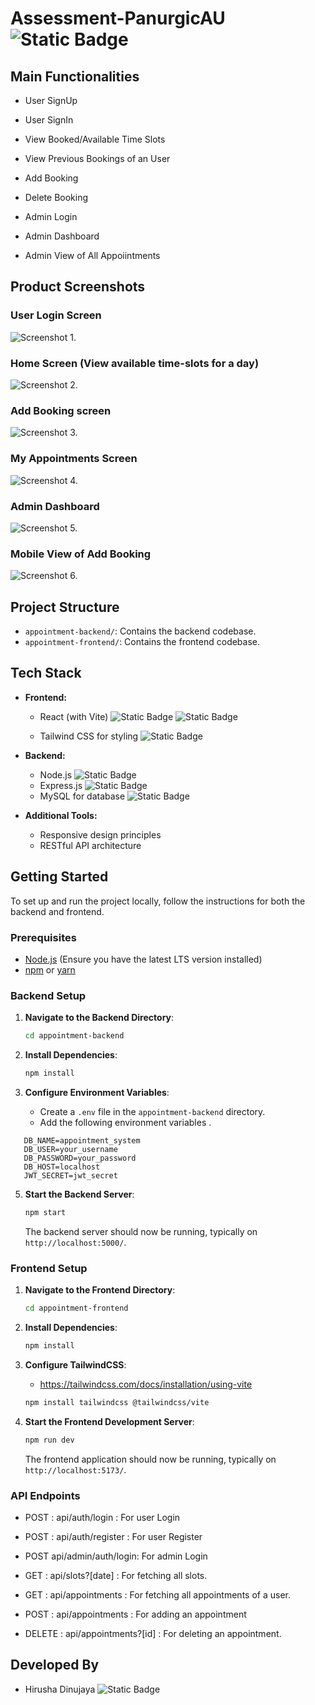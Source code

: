 # Assessment-PanurgicAU ![Static Badge](https://img.shields.io/badge/HirushaDinujaya-hdx0315-%236fffe9?logo=hexo&logoColor=%236fffe9&labelColor=%23000)

## Main Functionalities

- User SignUp
- User SignIn
  
- View Booked/Available Time Slots
- View Previous Bookings of an User
- Add Booking
- Delete Booking
  
- Admin Login
- Admin Dashboard
- Admin View of All Appoiintments

  
## Product Screenshots

### User Login Screen
![Screenshot 1.](https://github.com/hdx0315/assessment-PanurgicAU/blob/main/Assets/ss1.png)

### Home Screen (View available time-slots for a day)
![Screenshot 2.](https://github.com/hdx0315/assessment-PanurgicAU/blob/main/Assets/ss2.png)

### Add Booking screen
![Screenshot 3.](https://github.com/hdx0315/assessment-PanurgicAU/blob/main/Assets/ss3.png)

### My Appointments Screen
![Screenshot 4.](https://github.com/hdx0315/assessment-PanurgicAU/blob/main/Assets/ss4.png)

### Admin Dashboard
![Screenshot 5.](https://github.com/hdx0315/assessment-PanurgicAU/blob/main/Assets/ss5.png)

### Mobile View of Add Booking
![Screenshot 6.](https://github.com/hdx0315/assessment-PanurgicAU/blob/main/Assets/ss6.png)

## Project Structure

- `appointment-backend/`: Contains the backend codebase.
- `appointment-frontend/`: Contains the frontend codebase.


## Tech Stack

- **Frontend:**
  - React (with Vite) ![Static Badge](https://img.shields.io/badge/React-React?logo=react&logoColor=%2303fcfc&label=-&labelColor=%23000&color=%2303fcfc) ![Static Badge](https://img.shields.io/badge/Vite-Vite?logo=vite&logoColor=%23874dfa&label=-&labelColor=%23000&color=%235603fc)

  - Tailwind CSS for styling  ![Static Badge](https://img.shields.io/badge/Tailwind-Tailwind?logo=tailwindcss&logoColor=%234dd5fa&label=-&labelColor=%23000&color=%234dd5fa)

- **Backend:**
  - Node.js ![Static Badge](https://img.shields.io/badge/Node-Node?logo=Node.js&logoColor=%234dfa67&label=-&labelColor=%23000&color=%234dfa67)
  - Express.js ![Static Badge](https://img.shields.io/badge/Node-Node?logo=express&logoColor=%234deefa&label=-&labelColor=%23000&color=%234deefa)
  - MySQL for database ![Static Badge](https://img.shields.io/badge/MySQL-MySQL?logo=mysql&logoColor=%230f0&label=-&labelColor=%23000&color=%230f0)

- **Additional Tools:**
  - Responsive design principles
  - RESTful API architecture


## Getting Started

To set up and run the project locally, follow the instructions for both the backend and frontend.

### Prerequisites

- [Node.js](https://nodejs.org/) (Ensure you have the latest LTS version installed)
- [npm](https://www.npmjs.com/) or [yarn](https://yarnpkg.com/)

### Backend Setup

1. **Navigate to the Backend Directory**:

   ```bash
   cd appointment-backend
   ```

2. **Install Dependencies**:

   ```bash
   npm install
   ```

3. **Configure Environment Variables**:

   - Create a `.env` file in the `appointment-backend` directory.
   - Add the following environment variables .

```
   DB_NAME=appointment_system
   DB_USER=your_username
   DB_PASSWORD=your_password
   DB_HOST=localhost
   JWT_SECRET=jwt_secret
```

5. **Start the Backend Server**:

   ```bash
   npm start
   ```

   The backend server should now be running, typically on `http://localhost:5000/`.

### Frontend Setup

1. **Navigate to the Frontend Directory**:

   ```bash
   cd appointment-frontend
   ```

2. **Install Dependencies**:

   ```bash
   npm install
   ```

3. **Configure TailwindCSS**:

   - https://tailwindcss.com/docs/installation/using-vite 
   ```bash
   npm install tailwindcss @tailwindcss/vite
   ```

4. **Start the Frontend Development Server**:

   ```bash
   npm run dev
   ```

   The frontend application should now be running, typically on `http://localhost:5173/`.


### API Endpoints

- POST : api/auth/login : For user Login
- POST : api/auth/register : For user Register

- POST api/admin/auth/login: For admin Login

- GET : api/slots?[date] : For fetching all slots.
- GET : api/appointments : For fetching all appointments of a user.

- POST : api/appointments : For adding an appointment

- DELETE : api/appointments?[id] : For deleting an appointment.

## Developed By 

- Hirusha Dinujaya
 ![Static Badge](https://img.shields.io/badge/HirushaDinujaya-hdx0315-%236fffe9?logo=hexo&logoColor=%236fffe9&labelColor=%23000)
